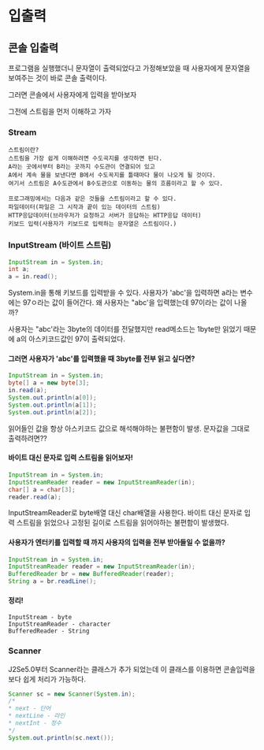 # 입출력
## 콘솔 입출력
프로그램을 실행했더니 문자열이 출력되었다고 가정해보았을 때
사용자에게 문자열을 보여주는 것이 바로 콘솔 출력이다.

그러면 콘솔에서 사용자에게 입력을 받아보자

그전에 스트림을 먼저 이해하고 가자

### Stream
```
스트림이란?
스트림을 가장 쉽게 이해하려면 수도곡지를 생각하면 된다.
A라는 곳에서부터 B라는 곳까지 수도관이 연결되어 있고
A에서 계속 물을 보낸다면 B에서 수도꼭지를 틀때마다 물이 나오게 될 것이다.
여기서 스트림은 A수도관에서 B수도관으로 이동하는 물의 흐름이라고 할 수 있다.

프로그래밍에서는 다음과 같은 것들을 스트림이라고 할 수 있다.
파일데이터(파일은 그 시작과 끝이 있는 데이터의 스트림)
HTTP응답데이터(브라우저가 요청하고 서버가 응답하는 HTTP응답 데이터)
키보드 입력(사용자가 키보드로 입력하는 문자열은 스트림이다.)
```

### InputStream (바이트 스트림)
```Java
InputStream in = System.in;
int a;
a = in.read();
```
System.in을 통해 키보드를 입력받을 수 있다.
사용자가 'abc'을 입력하면 a라는 변수에는 97ㅇ라는 값이 들어간다.
왜 사용자는 "abc'을 입력했는데 97이라는 값이 나올까?


사용자는 "abc'라는 3byte의 데이터를 전달했지만 
read메소드는 1byte만 읽었기 때문에 a의 아스키코드값인 97이 출력되었다.

#### 그러면 사용자가 'abc'를 입력했을 때 3byte를 전부 읽고 싶다면?
```java
InputStream in = System.in;
byte[] a = new byte[3];
in.read(a);
System.out.println(a[0]);
System.out.println(a[1]);
System.out.println(a[2]);
```
읽어들인 값을 항상 아스키코드 값으로 해석해야하는 불편함이 발생.
문자값을 그대로 출력하려면??

#### 바이트 대신 문자로 입력 스트림을 읽어보자!
```java
InputStream in = System.in;
InputStreamReader reader = new InputStreamReader(in);
char[] a = char[3];
reader.read(a);
```
InputStreamReader로 byte배열 대신 char배열을 사용한다.
바이트 대신 문자로 입력 스트림을 읽었으나
고정된 길이로 스트림을 읽어야하는 불편함이 발생했다.

#### 사용자가 엔터키를 입력할 때 까지 사용자의 입력을 전부 받아들일 수 없을까?
```java
InputStream in = System.in;
InputStreamReader reader = new InputStreamReader(in);
BufferedReader br = new BufferedReader(reader);
String a = br.readLine();
```

#### 정리!
```
InputStream - byte
InputStreamReader - character
BufferedReader - String
```

### Scanner
J2Se5.0부터 Scanner라는 클래스가 추가 되었는데 이 클래스를 이용하면 콘솔입력을 보다 쉽게 처리가 가능하다.


```java
Scanner sc = new Scanner(System.in);
/*
* next - 단어
* nextLine - 라인
* nextInt - 정수
*/
System.out.println(sc.next());
```
